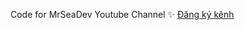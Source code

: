 Code for MrSeaDev Youtube Channel
✨ [Đăng ký kênh](https://youtube.com/@MrSeadev?sub_confirmation=1)
